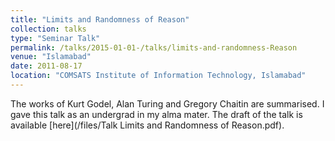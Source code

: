 ```yaml
---
title: "Limits and Randomness of Reason"
collection: talks
type: "Seminar Talk"
permalink: /talks/2015-01-01-/talks/limits-and-randomness-Reason
venue: "Islamabad"
date: 2011-08-17
location: "COMSATS Institute of Information Technology, Islamabad"
---
```



The works of Kurt Godel, Alan Turing and Gregory Chaitin are summarised. I gave this talk as an undergrad in my alma mater. The draft of the talk is available [here](/files/Talk Limits and Randomness of Reason.pdf).
